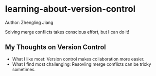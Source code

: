 # learning-about-version-control
Author: Zhengling Jiang

Solving merge conflicts takes conscious effort, but I can do it!

## My Thoughts on Version Control
- What I like most: Version control makes collaboration more easier.
- What I find most challenging: Resovling merge conflicts can be tricky sometimes.
